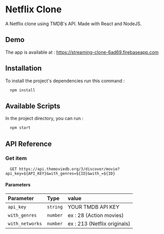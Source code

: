 # Netflix Clone

A Netflix clone using TMDB's API. Made with React and NodeJS.

## Demo

The app is available at : https://streaming-clone-6ad69.firebaseapp.com

## Installation

To install the project's dependencies run this command :

```bash
  npm install
```

## Available Scripts

In the project directory, you can run :

```bash
  npm start
```

## API Reference

### Get item

```http
  GET https://api.themoviedb.org/3/discover/movie?api_key=${API_KEY}&with_genres=${ID}&with_=${ID}
```

#### Parameters

| Parameter       | Type     | value                        |
| :-------------- | :------- | :--------------------------- |
| `api_key`       | `string` | YOUR TMDB API KEY            |
| `with_genres`   | `number` | ex : 28 (Action movies)      |
| `with_networks` | `number` | ex : 213 (Netflix originals) |
